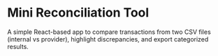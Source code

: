 # Mini Reconciliation Tool

A simple React-based app to compare transactions from two CSV files (internal vs provider), highlight discrepancies, and export categorized results.

